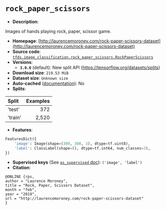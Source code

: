 <div itemscope itemtype="http://schema.org/Dataset">
  <div itemscope itemprop="includedInDataCatalog" itemtype="http://schema.org/DataCatalog">
    <meta itemprop="name" content="TensorFlow Datasets" />
  </div>

  <meta itemprop="name" content="rock_paper_scissors" />
  <meta itemprop="description" content="Images of hands playing rock, paper, scissor game.&#10;&#10;To use this dataset:&#10;&#10;```python&#10;import tensorflow_datasets as tfds&#10;&#10;ds = tfds.load(&#x27;rock_paper_scissors&#x27;, split=&#x27;train&#x27;)&#10;for ex in ds.take(4):&#10;  print(ex)&#10;```&#10;&#10;See [the guide](https://www.tensorflow.org/datasets/overview) for more&#10;informations on [tensorflow_datasets](https://www.tensorflow.org/datasets).&#10;&#10;" />
  <meta itemprop="url" content="https://www.tensorflow.org/datasets/catalog/rock_paper_scissors" />
  <meta itemprop="sameAs" content="http://laurencemoroney.com/rock-paper-scissors-dataset" />
  <meta itemprop="citation" content="@ONLINE {rps,&#10;author = &quot;Laurence Moroney&quot;,&#10;title = &quot;Rock, Paper, Scissors Dataset&quot;,&#10;month = &quot;feb&quot;,&#10;year = &quot;2019&quot;,&#10;url = &quot;http://laurencemoroney.com/rock-paper-scissors-dataset&quot;&#10;}" />
</div>

# `rock_paper_scissors`

*   **Description**:

Images of hands playing rock, paper, scissor game.

*   **Homepage**:
    [http://laurencemoroney.com/rock-paper-scissors-dataset](http://laurencemoroney.com/rock-paper-scissors-dataset)
*   **Source code**:
    [`tfds.image_classification.rock_paper_scissors.RockPaperScissors`](https://github.com/tensorflow/datasets/tree/master/tensorflow_datasets/image_classification/rock_paper_scissors.py)
*   **Versions**:
    *   **`3.0.0`** (default): New split API
        (https://tensorflow.org/datasets/splits)
*   **Download size**: `219.53 MiB`
*   **Dataset size**: `Unknown size`
*   **Auto-cached**
    ([documentation](https://www.tensorflow.org/datasets/performances#auto-caching)):
    No
*   **Splits**:

Split   | Examples
:------ | -------:
'test'  | 372
'train' | 2,520

*   **Features**:

```python
FeaturesDict({
    'image': Image(shape=(300, 300, 3), dtype=tf.uint8),
    'label': ClassLabel(shape=(), dtype=tf.int64, num_classes=3),
})
```
*   **Supervised keys** (See
    [`as_supervised` doc](https://www.tensorflow.org/datasets/api_docs/python/tfds/load#args)):
    `('image', 'label')`
*   **Citation**:

```
@ONLINE {rps,
author = "Laurence Moroney",
title = "Rock, Paper, Scissors Dataset",
month = "feb",
year = "2019",
url = "http://laurencemoroney.com/rock-paper-scissors-dataset"
}
```
